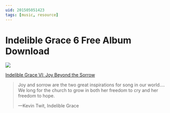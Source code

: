 ```yaml
---
uid: 201505051423
tags: [music, resource]
---
```


# Indelible Grace 6 Free Album Download

![](https://cmhelmer.com/media/201505051423_1.jpg)

[Indelible Grace VI: Joy Beyond the Sorrow](http://noisetrade.com/indeliblegrace/joy-beyond-the-sorrow-indelible)

> Joy and sorrow are the two great inspirations for song in our world…. We long for the church to grow in both her freedom to cry and her freedom to hope.
> 
> —Kevin Twit, Indelible Grace
